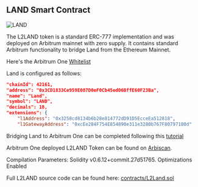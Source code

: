 ## LAND Smart Contract

![LAND](https://farmland-game.github.io/land.png)

The L2LAND token is a standard ERC-777 implementation and was deployed on Arbitrum mainnet with zero supply. It contains standard Arbitrum functionality to bridge Land from the Ethereum Mainnet.

Here's the Arbitrum One [Whitelist](https://bridge.arbitrum.io/token-list-42161.json)

Land is configured as follows:

```JSON
"chainId": 42161,
"address": "0x3CD1833Ce959E087D0eF0Cb45ed06BffE60F23Ba",
"name": "Land",
"symbol": "LAND",
"decimals": 18,
"extensions": {
    "l1Address": "0x3258cd8134b6b28e814772dD91D5EcceEa512818",
    "l1GatewayAddress": "0xcEe284F754E854890e311e3280b767F80797180d"
```

Bridging Land to Arbitrum One can be completed following this [tutorial](https://t.co/Ycd1gLMOBo)

Arbitrum One deployed L2LAND Token can be found on [Arbiscan](https://arbiscan.io/address/0x3CD1833Ce959E087D0eF0Cb45ed06BffE60F23Ba#code).

Compilation Parameters: Solidity v0.6.12+commit.27d51765. Optimizations Enabled

Full L2LAND source code can be found here: [contracts/L2Land.sol](https://github.com/farmland-game/farmland-contracts/tree/master/contracts/L2Land.sol)